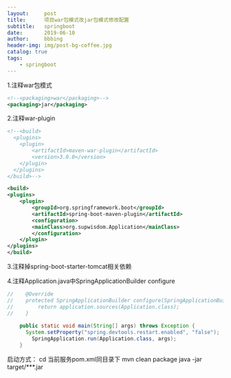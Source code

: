 ```yaml
---
layout:     post
title:      项目war包模式改jar包模式修改配置
subtitle:   springboot
date:       2019-06-10
author:     bbbing
header-img: img/post-bg-coffee.jpg
catalog: true
tags:
    - springboot
---
```

1.注释war包模式
```xml
<!--<packaging>war</packaging>-->
<packaging>jar</packaging>
```

2.注释war-plugin
```xml
<!--<build>
  <plugins>
    <plugin>
        <artifactId>maven-war-plugin</artifactId>
        <version>3.0.0</version>
    </plugin>
  </plugins>
</build>-->

<build>
<plugins>
    <plugin>
        <groupId>org.springframework.boot</groupId>
        <artifactId>spring-boot-maven-plugin</artifactId>
        <configuration>
        <mainClass>org.supwisdom.Application</mainClass> 
        </configuration>
    </plugin>
</plugins>
</build>
```

3.注释掉spring-boot-starter-tomcat相关依赖

4.注释Application.java中SpringApplicationBuilder configure

```java
//    @Override
//    protected SpringApplicationBuilder configure(SpringApplicationBuilder application) {
//        return application.sources(Application.class);
//    }
    
    public static void main(String[] args) throws Exception {
      System.setProperty("spring.devtools.restart.enabled", "false");
        SpringApplication.run(Application.class, args);
    }
```

启动方式：
cd 当前服务pom.xml同目录下
mvn clean package
java -jar target/***.jar